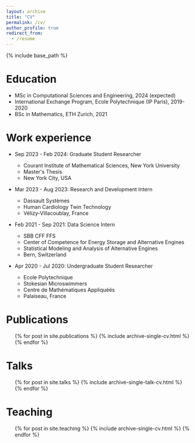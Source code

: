 ```yaml
---
layout: archive
title: "CV"
permalink: /cv/
author_profile: true
redirect_from:
  - /resume
---
```


{% include base_path %}

Education
======
* MSc in Computational Sciences and Engineering, 2024 (expected)
* International Exchange Program, Ecole Polytechnique (IP Paris), 2019-2020
* BSc in Mathematics, ETH Zurich, 2021

Work experience
======
* Sep 2023 - Feb 2024: Graduate Student Researcher
  * Courant Institute of Mathematical Sciences, New York University
  * Master's Thesis
  * New York City, USA

* Mar 2023 - Aug 2023: Research and Development Intern
  * Dassault Systèmes
  * Human Cardiology Twin Technology
  * Vélizy-Villacoublay, France

* Feb 2021 - Sep 2021: Data Science Intern
  * SBB CFF FFS
  * Center of Competence for Energy Storage and Alternative Engines
  * Statistical Modeling and Analysis of Alternative Engines
  * Bern, Switzerland

* Apr 2020 - Jul 2020: Undergraduate Student Researcher
  * Ecole Polytechnique
  * Stokesian Microswimmers
  * Centre de Mathématiques Appliquéés
  * Palaiseau, France
    

Publications
======
  <ul>{% for post in site.publications %}
    {% include archive-single-cv.html %}
  {% endfor %}</ul>
  
Talks
======
  <ul>{% for post in site.talks %}
    {% include archive-single-talk-cv.html %}
  {% endfor %}</ul>
  
Teaching
======
  <ul>{% for post in site.teaching %}
    {% include archive-single-cv.html %}
  {% endfor %}</ul>
  
